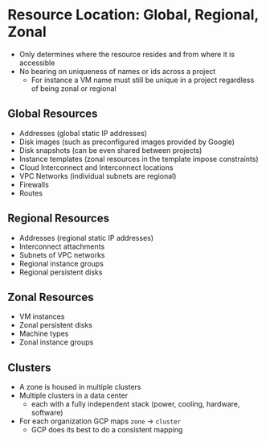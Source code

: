 # Resource Location: Global, Regional, Zonal
- Only determines where the resource resides and from where it is accessible
- No bearing on uniqueness of names or ids across a project
  - For instance a VM name must still be unique in a project regardless of being zonal or regional  

## Global Resources
* Addresses (global static IP addresses)
* Disk images (such as preconfigured images provided by Google)
* Disk snapshots (can be even shared between projects)
* Instance templates (zonal resources in the template impose constraints)
* Cloud Interconnect and Interconnect locations
* VPC Networks (individual subnets are regional)
* Firewalls
* Routes

## Regional Resources
* Addresses (regional static IP addresses)
* Interconnect attachments
* Subnets of VPC networks
* Regional instance groups
* Regional persistent disks

## Zonal Resources
* VM instances
* Zonal persistent disks
* Machine types
* Zonal instance groups 

## Clusters
* A zone is housed in multiple clusters
* Multiple clusters in a data center 
  - each with a fully independent stack (power, cooling, hardware, software)
* For each organization GCP maps `zone` -> `cluster`
  - GCP does its best to do a consistent mapping  
